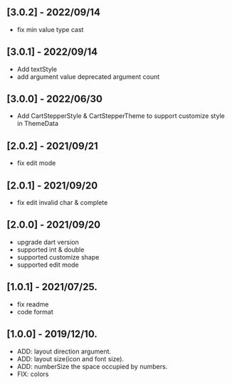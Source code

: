 ## [3.0.2] - 2022/09/14
* fix min value type cast
## [3.0.1] - 2022/09/14
* Add textStyle
* add argument value deprecated argument count

## [3.0.0] - 2022/06/30
* Add CartStepperStyle & CartStepperTheme to support customize style in ThemeData

## [2.0.2] - 2021/09/21
* fix edit mode

## [2.0.1] - 2021/09/20
* fix edit invalid char & complete

## [2.0.0] - 2021/09/20
* upgrade dart version
* supported int & double
* supported customize shape
* supported edit mode

## [1.0.1] - 2021/07/25.
* fix readme
* code format

## [1.0.0] - 2019/12/10.

* ADD: layout direction argument.
* ADD: layout size(icon and font size).
* ADD: numberSize the space occupied by numbers.
* FIX: colors
